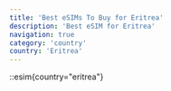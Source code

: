 ```yaml
---
title: 'Best eSIMs To Buy for Eritrea'
description: 'Best eSIM for Eritrea'
navigation: true
category: 'country'
country: 'Eritrea'
---
```


::esim{country="eritrea"}
